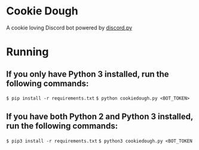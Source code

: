 # Cookie Dough

A cookie loving Discord bot powered by [discord.py](https://github.com/Rapptz/discord.py)

# Running


## If you only have Python 3 installed, run the following commands: 

`$ pip install -r requirements.txt`
`$ python cookiedough.py <BOT_TOKEN>`

## If you have both Python 2 and Python 3 installed, run the following commands:
`$ pip3 install -r requirements.txt`
`$ python3 cookiedough.py <BOT_TOKEN`

